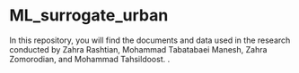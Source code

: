 # ML_surrogate_urban
In this repository, you will find the documents and data used in the research conducted by Zahra Rashtian, Mohammad Tabatabaei Manesh, Zahra Zomorodian, and Mohammad Tahsildoost.
. 

